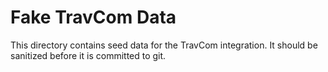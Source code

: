 # Fake TravCom Data

This directory contains seed data for the TravCom integration.
It should be sanitized before it is committed to git.
